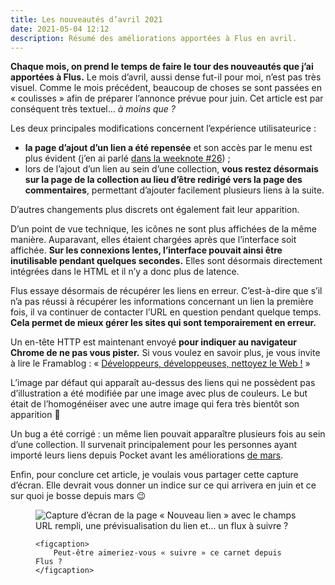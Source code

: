 ```yaml
---
title: Les nouveautés d’avril 2021
date: 2021-05-04 12:12
description: Résumé des améliorations apportées à Flus en avril.
---
```


**Chaque mois, on prend le temps de faire le tour des nouveautés que j’ai
apportées à Flus.** Le mois d’avril, aussi dense fut-il pour moi, n’est pas
très visuel. Comme le mois précédent, beaucoup de choses se sont passées en
« coulisses » afin de préparer l’annonce prévue pour juin. Cet article est par
conséquent très textuel… _à moins que ?_

Les deux principales modifications concernent l’expérience utilisateurice :

- **la page d’ajout d’un lien a été repensée** et son accès par le menu est
  plus évident (j’en ai parlé [dans la weeknote #26](weeknotes-26.html)) ;
- lors de l’ajout d’un lien au sein d’une collection, **vous restez désormais
  sur la page de la collection au lieu d’être redirigé vers la page des
  commentaires**, permettant d’ajouter facilement plusieurs liens à la suite.

D’autres changements plus discrets ont également fait leur apparition.

D’un point de vue technique, les icônes ne sont plus affichées de la même
manière. Auparavant, elles étaient chargées après que l’interface soit
affichée. **Sur les connexions lentes, l’interface pouvait ainsi être
inutilisable pendant quelques secondes.** Elles sont désormais directement
intégrées dans le <abbr>HTML</abbr> et il n’y a donc plus de latence.

Flus essaye désormais de récupérer les liens en erreur. C’est-à-dire que
s’il n’a pas réussi à récupérer les informations concernant un lien la
première fois, il va continuer de contacter l’<abbr>URL</abbr> en question
pendant quelque temps. **Cela permet de mieux gérer les sites qui sont
temporairement en erreur.**

Un en-tête <abbr>HTTP</abbr> est maintenant envoyé **pour indiquer au
navigateur Chrome de ne pas vous pister.** Si vous voulez en savoir plus, je
vous invite à lire le Framablog : « [Développeurs, développeuses, nettoyez le
Web !](https://framablog.org/2021/04/20/developpeurs-developpeuses-nettoyez-le-web/) »

L’image par défaut qui apparaît au-dessus des liens qui ne possèdent pas
d’illustration a été modifiée par une image avec plus de couleurs. Le but était
de l’homogénéiser avec une autre image qui fera très bientôt son apparition 👀

Un bug a été corrigé : un même lien pouvait apparaître plusieurs fois au
sein d’une collection. Il survenait principalement pour les personnes ayant
importé leurs liens depuis Pocket avant les améliorations [de mars](nouveautes-mars-2021.html).

Enfin, pour conclure cet article, je voulais vous partager cette capture
d’écran. Elle devrait vous donner un indice sur ce qui arrivera en juin et ce
sur quoi je bosse depuis mars 😉

<figure>
    <div class="screenshot">
        <img class="illustration screenshot__image" src="images/flusio-search-2.png" alt="Capture d’écran de la page « Nouveau lien » avec le champs URL rempli, une prévisualisation du lien et… un flux à suivre ?">
    </div>

    <figcaption>
        Peut-être aimeriez-vous « suivre » ce carnet depuis Flus ?
    </figcaption>
</figure>
